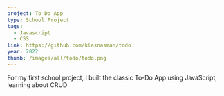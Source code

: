 ```yaml
---
project: To Do App
type: School Project
tags:
  - Javascript
  - CSS
link: https://github.com/klasnasman/todo
year: 2022
thumb: /images/all/todo/todo.png
---
```


For my first school project, I built the classic To-Do App using JavaScript, learning about CRUD
